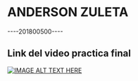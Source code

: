 # ANDERSON ZULETA
----201800500----

## Link del video practica final

[![IMAGE ALT TEXT HERE](https://img.youtube.com/vi/WdpDe5A2RtQ/0.jpg)](https://www.youtube.com/watch?v=WdpDe5A2RtQ)
